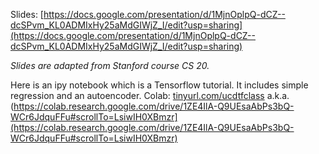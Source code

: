 
Slides:  [https://docs.google.com/presentation/d/1MjnOplpQ-dCZ--dcSPvm_KL0ADMIxHy25aMdGIWjZ_I/edit?usp=sharing](https://docs.google.com/presentation/d/1MjnOplpQ-dCZ--dcSPvm_KL0ADMIxHy25aMdGIWjZ_I/edit?usp=sharing)

*Slides are adapted from Stanford course CS 20.*

Here is an ipy notebook which is a Tensorflow tutorial. It includes simple regression and an autoencoder.
Colab:  [tinyurl.com/ucdtfclass](http://tinyurl.com/ucdtfclass)
a.k.a. (https://colab.research.google.com/drive/1ZE4IlA-Q9UEsaAbPs3bQ-WCr6JdquFFu#scrollTo=LsiwIH0XBmzr](https://colab.research.google.com/drive/1ZE4IlA-Q9UEsaAbPs3bQ-WCr6JdquFFu#scrollTo=LsiwIH0XBmzr)
<!--stackedit_data:
eyJoaXN0b3J5IjpbLTE3ODkwMDYzNDRdfQ==
-->
